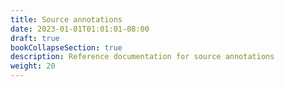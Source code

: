 ```yaml
---
title: Source annotations
date: 2023-01-01T01:01:01-08:00
draft: true
bookCollapseSection: true
description: Reference documentation for source annotations
weight: 20
---
```

